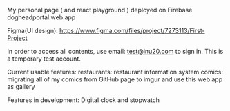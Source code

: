 My personal page ( and react playground ) deployed on Firebase
dogheadportal.web.app

Figma(UI design): https://www.figma.com/files/project/7273113/First-Project

In order to access all contents, use email: test@inu20.com to sign in. This is a temporary test account.

Current usable features: 
  restaurants: restaurant information system
  comics: migrating all of my comics from GitHub page to imgur and use this web app as gallery

Features in development:
  Digital clock and stopwatch

